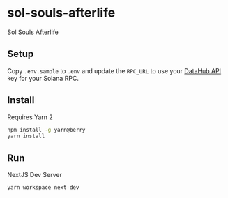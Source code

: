 # sol-souls-afterlife
Sol Souls Afterlife

## Setup
Copy `.env.sample` to `.env` and update the `RPC_URL` to use your [DataHub API](https://datahub.figment.io/services/solana) key for your Solana RPC.

## Install
Requires Yarn 2
```sh
npm install -g yarn@berry
yarn install
```

## Run
NextJS Dev Server
```sh
yarn workspace next dev
```
